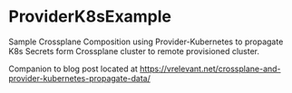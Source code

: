 # ProviderK8sExample

Sample Crossplane Composition using Provider-Kubernetes to propagate K8s Secrets form Crossplane cluster to remote provisioned cluster.

Companion to blog post located at https://vrelevant.net/crossplane-and-provider-kubernetes-propagate-data/
